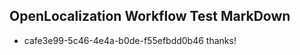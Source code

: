 ## OpenLocalization Workflow Test MarkDown
* cafe3e99-5c46-4e4a-b0de-f55efbdd0b46 thanks!

<!--HONumber=Jul16_HO4-->


